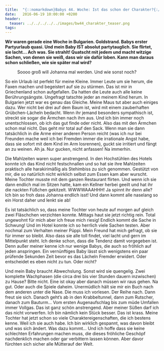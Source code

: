 ```yaml
---
title:  "{::nomarkdown}Babys 44. Woche: Ist das schon der Charakter?{:/}"
date:   2016-06-19 10:00:00 +0200
header:
  teaser: ../../../../../images/bw44_charakter_teaser.png
tags:
---
```

**Wir waren gerade eine Woche in Bulgarien. Goldstrand. Babys erster Partyurlaub quasi. Und mein Baby IST absolut partytauglich. Sie flirtet, sie lacht... Ach was. Sie strahlt! Quatscht mit jedem und macht witzige Sachen, von denen sie weiß, dass wir sie dafür loben. Kann man daraus schon schließen, wie sie später mal wird?**

<figure>
  <img src="../../../../../images/bw44_charakter.jpg" alt="">
  <figcaption>Soooo groß will Johanna mal werden. Und wie sonst noch?</figcaption>
</figure>

So ein Urlaub ist perfekt für meine Kleine. Immer Leute um sie herum, die Faxen machen und begeistert auf sie zu stürmen. Das ist mir in Griechenland schon aufgefallen. Da hatten die Leute auch alle keine Berührungsängste. Ungefragt tatschte jeder an meinem Kind herum. In Bulgarien jetzt war es genau das Gleiche. Meine Maus tut aber auch einiges dazu. Wer nicht bei drei auf dem Baum ist, wird mit einem zauberhaften Grübchen-Lächeln bedacht. Wenn ihr jemand besonders sympathisch ist, streckt sie sogar die Ärmchen nach ihm aus. Und ich bin immer noch unentschlossen, ob ich das gut finde oder nicht. Also das mit den Ärmchen schon mal nicht. Das geht mir total auf den Sack. Wenn man sie dann tatsächlich in die Arme einer anderen Person reicht (was ich nur bei Freunden mache weil ich bei Fremden immer die irrationale Angst habe, dass sie sofort mit dem Kind im Arm losrennen), guckt sie irritiert und fängt an zu weinen. Ah ja. Nur gucken, nicht anfassen! Na immerhin.

Die Mahlzeiten waren super anstrengend. In den Hochstühlen des Hotels konnte ich das Kind nicht festschnallen und so hat sie ihre Mahlzeiten praktisch alle harakirimäßig als Stehimbiss zu sich genommen. Gestützt von mir, die so natürlich nicht wirklich selbst zum Essen kam aber wurscht. Meine Tochter musste mit dem ganzen Restaurant flirten. Und wenn ich sie dann endlich mal im Sitzen hatte, kam ein Kellner herbei geeilt und hat ihr die nackten Füßchen gekitzelt. WWWWAAAHHH! Ja spinnt ihr denn alle? Ich bin so froh dass Johanna endlich isst! Und dann kommt alle naselang so ein Horst daher und lenkt sie ab!

Es ist tatsächlich so, dass meine Tochter von heute auf morgen auf gleich zwei Fläschchen verzichten konnte. Mittags haut sie jetzt richtig rein. Total ungewohnt für mich aber ich freue mich riesig! Endlich kommt die Sache in Schwung! Und im Hotel konnte ich so herrlich viele Sachen testen. Aber nochmal zum Verhalten meiner Püppi. Mein Freund hat mich gefragt, ob sie für immer so bleibt. Also dass sie alle toll findet, viel lacht und gern im Mittelpunkt steht. Ich denke schon, dass die Tendenz damit vorgegeben ist. Denn außer meiner kenne ich nur wenige Babys, die auch so fröhlich auf jeden anspringen. Ein vernünftiges Baby lässt sich wenigstens ein paar prüfende Sekunden Zeit bevor es das Lächeln Fremder erwidert. Oder entscheidet es eben nicht zu tun. Oder nicht? 

Und mein Baby braucht Abwechslung. Sonst wird sie quengelig. Zwei komplette Wachphasen (die circa drei bis vier Stunden dauern inzwischen) zu Hause? Bitte nicht. Eine ist okay aber danach müssen wir raus gehen. Na gut. Oder auch die Spiele daheim. Unermüdlich hält sie mir ein Buch nach dem anderen unter die Nase. Die muss ich vorlesen. Der Reihe nach. Dann freut sie sich. Danach geht’s ab in den Krabbeltunnel, dann zum Rutscher, danach zum Bauturm... Vom ersten Augenaufschlag bis zum müde Umfallen immer Vollgas. Das ist ganz schön anstrengend. Aber meiner Süßen darf ich das nicht vorwerfen. Ich bin nämlich kein Stück besser. Das ist krass. Meine Tochter hat jetzt schon so viele Charaktereigenschaften, die ich bestens kenne. Weil ich sie auch habe. Ich bin wirklich gespannt, was davon bleibt und was sich ändert. Was dazu kommt... Und ich hoffe dass sie keine schlechten Erfahrungen machen muss, die dieses fröhliche Geschöpf nachdenklich machen oder gar verbittern lassen können. Aber davor fürchten sich sicher alle Mütterauf der Welt.